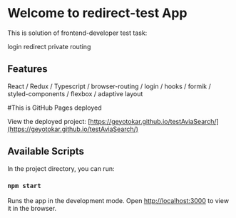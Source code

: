 # Welcome to redirect-test App
This is solution of frontend-developer test task:

login
redirect
private routing

## Features

React / Redux / Typescript / browser-routing / login / hooks / formik / styled-components / flexbox / adaptive layout

#This is GitHub Pages deployed

View the deployed project: [https://geyotokar.github.io/testAviaSearch/](https://geyotokar.github.io/testAviaSearch/)

## Available Scripts

In the project directory, you can run:

### `npm start`

Runs the app in the development mode.
Open [http://localhost:3000](http://localhost:3000) to view it in the browser.